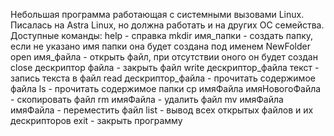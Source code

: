 Небольшая программа работающая с системными вызовами Linux. Писалась на Astra Linux, но должна работать и на других ОС семейства.
Доступные команды:
help - справка
mkdir имя_папки - создать папку, если не указано имя папки она будет создана под именем NewFolder
open имя_файла - открыть файл, при отсутствии оного он будет создан
close дескриптор файла - закрыть файл
write дескриптор_файла текст - запись текста в файл
read дескриптор_файла - прочитать содержимое файла
ls - прочитать содержимое папки
cp имяФайла имяНовогоФайла - скопировать файл
rm имяФайла - удалить файл
mv имяФайла имяФайла - переместить файл
list - вывод всех открытых файлов и их дескрипторов
exit - закрыть программу
